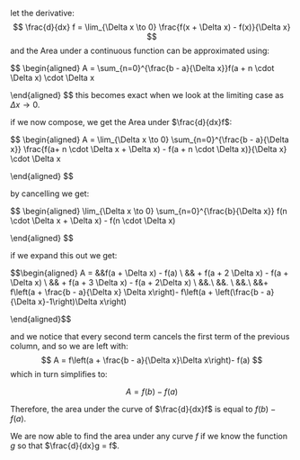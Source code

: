 let the derivative: 
$$
\frac{d}{dx} f = \lim_{\Delta x \to 0} \frac{f(x + \Delta x) - f(x)}{\Delta x}
$$
and the Area under a continuous function can be approximated using: 

$$
\begin{aligned}
A = \sum_{n=0}^{\frac{b - a}{\Delta x}}f(a + n \cdot \Delta x) \cdot \Delta x
	
\end{aligned}
$$
this becomes exact when we look at the limiting case as $\Delta x \to 0$. 

if we now compose, we get the Area under $\frac{d}{dx}f$: 

$$
\begin{aligned}
A = \lim_{\Delta x \to 0} \sum_{n=0}^{\frac{b - a}{\Delta x}} \frac{f(a+ n \cdot \Delta x + \Delta x) - f(a + n \cdot \Delta x)}{\Delta x} \cdot \Delta x

\end{aligned}
$$

by cancelling we get: 

$$
\begin{aligned}
\lim_{\Delta x \to 0} \sum_{n=0}^{\frac{b}{\Delta x}} f(n \cdot \Delta x + \Delta x) - f(n \cdot \Delta x)

\end{aligned}
$$


if we expand this out we get: 

$$\begin{aligned}
A = &&f(a + \Delta x) - f(a) \\ 
&& +  f(a + 2 \Delta x) - f(a + \Delta x) \\
&& +  f(a + 3 \Delta x) - f(a + 2\Delta x) \\
&&.\\ 
&&. \\
&&.\\ 
&&+ f\left(a + \frac{b - a}{\Delta x} \Delta x\right)- f\left(a + \left(\frac{b - a}{\Delta x}-1\right)\Delta x\right)

\end{aligned}$$

and we notice that every second term cancels the first term of the previous column, and so we are left with: 
$$
A = f\left(a + \frac{b - a}{\Delta x}\Delta x\right)- f(a)
$$
which in turn simplifies to: 

$$
A = f(b) - f(a)
$$

Therefore, the area under the curve of $\frac{d}{dx}f$ is equal to $f(b) - f(a)$. 

We are now able to find the area under any curve $f$ if we know the function $g$ so that $\frac{d}{dx}g = f$.


